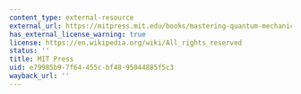 ```yaml
---
content_type: external-resource
external_url: https://mitpress.mit.edu/books/mastering-quantum-mechanics
has_external_license_warning: true
license: https://en.wikipedia.org/wiki/All_rights_reserved
status: ''
title: MIT Press
uid: e79985b9-7f64-455c-bf48-95044885f5c3
wayback_url: ''
---
```

